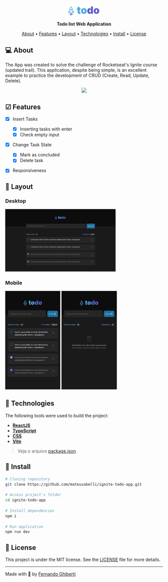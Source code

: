 <p align="center">
  <img width="20%" src="./src/assets/todo-logo.svg" />
</p>

<p align="center">
    <strong>Todo list Web Application</strong>
</p>

<p align="center">
 <a href="#-about">About</a> •
 <a href="#-features">Features</a> • 
 <a href="#-layout">Layout</a> • 
 <a href="#-technologies">Technologies</a> • 
 <a href="#-install">Install</a> • 
 <a href="#-license">License</a>
</p>

## 💻 About

The App was created to solve the challenge of Rocketseat's Ignite course (updated trail). This application, despite being simple, is an excellent example to practice the development of CRUD (Create, Read, Update, Delete).

<p align="center">
  <img src="assets/app-preview.gif">
</p>


## ☑ Features

- [x] Insert Tasks
  - [x] Inserting tasks with enter
  - [x] Check empty input
- [x] Change Task State
  - [x] Mark as concluded
  - [x] Delete task
- [x] Responsiveness


## 🎨 Layout

### Desktop

<p align="left"> 
  <img src="src/assets/desktop-screenshot.png" width="70%">
</p>

### Mobile

<p align="left">       
  <img src="src/assets/mobile-screenshot-1.png" width="35%">
  <img src="src/assets/mobile-screenshot-2.png" width="35%">
</p>

## 🔨 Technologies

The following tools were used to build the project:

- **[ReactJS](https://reactjs.org/)**
- **[TypeScript](https://www.typescriptlang.org/)**
- **[CSS](https://www.w3.org/Style/CSS/)**
- **[Vite](https://vitejs.dev/)**

> Veja o arquivo [package.json](https://github.com/ghiberti85/ignite-todo-list/blob/main/package.json)


## 🚀 Install

```bash
# Cloning repository
git clone https://github.com/mateusabelli/ignite-todo-app.git

# Access project's folder
cd ignite-todo-app

# Install dependencies
npm i

# Run application
npm run dev

```


## 📝 License

This project is under the MIT license. See the [LICENSE](./LICENSE.md) file for more details.

---

Made with 💜 by [Fernando Ghiberti](https://github.com/ghiberti85)